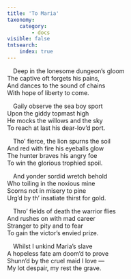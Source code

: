 ```yaml
---
title: 'To Maria'
taxonomy:
    category:
        - docs
visible: false
tntsearch:
    index: true
---
```


&emsp;Deep in the lonesome dungeon’s gloom  
The captive oft forgets his pains,  
And dances to the sound of chains  
With hope of liberty to come.  

&emsp;Gaily observe the sea boy sport  
Upon the giddy topmast high  
He mocks the willows and the sky  
To reach at last his dear-lov’d port.  

&emsp;Tho’ fierce, the lion spurns the soil  
And red with fire his eyeballs glow  
The hunter braves his angry foe  
To win the glorious trophied spoil.  

&emsp;And yonder sordid wretch behold  
Who toiling in the noxious mine  
Scorns not in misery to pine  
Urg’d by th’ insatiate thirst for gold.  

&emsp;Thro’ fields of death the warrior flies  
And rushes on with mad career  
Stranger to pity and to fear  
To gain the victor’s envied prize.  

&emsp;Whilst I unkind Maria’s slave  
A hopeless fate am doom’d to prove  
Shunn’d by the cruel maid I love —  
My lot despair, my rest the grave.  